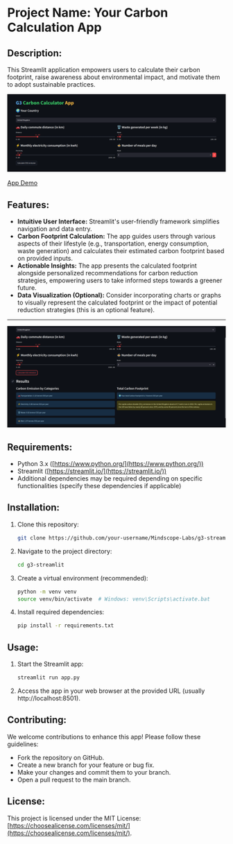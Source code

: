 # **Project Name:** Your Carbon Calculation App

## **Description:**

This Streamlit application empowers users to calculate their carbon footprint, raise awareness about environmental impact, and motivate them to adopt sustainable practices. 

![Homepage](imgs/home.png) 
<br />

[App Demo](https://mindscope-labs-g3-streamlit-app-zyhswq.streamlit.app/)

## **Features:**

* **Intuitive User Interface:** Streamlit's user-friendly framework simplifies navigation and data entry.
* **Carbon Footprint Calculation:** The app guides users through various aspects of their lifestyle (e.g., transportation, energy consumption, waste generation) and calculates their estimated carbon footprint based on provided inputs.
* **Actionable Insights:** The app presents the calculated footprint alongside personalized recommendations for carbon reduction strategies, empowering users to take informed steps towards a greener future. 
* **Data Visualization (Optional):** Consider incorporating charts or graphs to visually represent the calculated footprint or the impact of potential reduction strategies (this is an optional feature).
---

![Results](imgs/results.png)

## **Requirements:**

* Python 3.x ([https://www.python.org/](https://www.python.org/))
* Streamlit ([https://streamlit.io/](https://streamlit.io/))
* Additional dependencies may be required depending on specific functionalities (specify these dependencies if applicable)

## **Installation:**

1. Clone this repository:
   ```bash
   git clone https://github.com/your-username/Mindscope-Labs/g3-streamlit
   ```
2. Navigate to the project directory:
   ```bash
   cd g3-streamlit
   ```
3. Create a virtual environment (recommended):
   ```bash
   python -m venv venv
   source venv/bin/activate  # Windows: venv\Scripts\activate.bat
   ```
4. Install required dependencies:
   ```bash
   pip install -r requirements.txt
   ```

## **Usage:**

1. Start the Streamlit app:
   ```bash
   streamlit run app.py
   ```
2. Access the app in your web browser at the provided URL (usually http://localhost:8501).

## **Contributing:**

We welcome contributions to enhance this app! Please follow these guidelines:

* Fork the repository on GitHub.
* Create a new branch for your feature or bug fix.
* Make your changes and commit them to your branch.
* Open a pull request to the main branch.

## **License:**

This project is licensed under the MIT License: [https://choosealicense.com/licenses/mit/](https://choosealicense.com/licenses/mit/).


